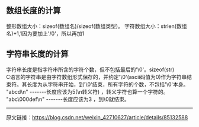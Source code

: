 ## 数组长度的计算

整形数组大小：sizeof(数组名)/sizeof(数组类型)。 字符数组大小：strlen(数组名)+1,1因为要加上'/0'，所以再加1

## 字符串长度的计算

字符串长度是指字符串所含的字符个数，但不包括最后的'\0'。sizeof(str)  
C语言的字符串是由字符数组形式保存的，并约定'\0'(ascii码值为0)作为字符串结束符。其长度为从字符串开始，到'\0'结束，所有字符的个数，不包括'\0'本身。  
"abcd\n" -------长度应该为5(\n转义符) ，转义字符也算一个字符的。  
"abc\000def\n" -------长度应该为3 ，到\0就结束。  

---

原文链接：https://blog.csdn.net/weixin_42710627/article/details/85132588